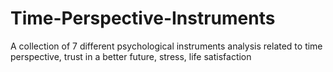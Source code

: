 # Time-Perspective-Instruments
A collection of 7 different psychological instruments analysis related to time perspective, trust in a better future, stress, life satisfaction

